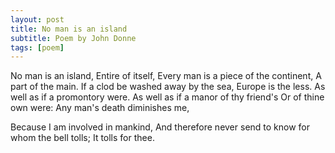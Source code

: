 ```yaml
---
layout: post
title: No man is an island
subtitle: Poem by John Donne
tags: [poem]
---
```


No man is an island,
Entire of itself,
Every man is a piece of the continent,
A part of the main.
If a clod be washed away by the sea,
Europe is the less.
As well as if a promontory were.
As well as if a manor of thy friend's
Or of thine own were:
Any man's death diminishes me,

Because I am involved in mankind,
And therefore never send to know for whom the bell tolls;
It tolls for thee.
